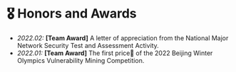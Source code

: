 <span class='anchor' id='Honors-and-Awards'></span>

# 🎖 Honors and Awards

- *2022.02:* **[Team Award]** A letter of appreciation from the National Major Network Security Test and Assessment Activity.
- *2022.01:* **[Team Award]** The first price🏅 of the 2022 Beijing Winter Olympics Vulnerability Mining Competition.